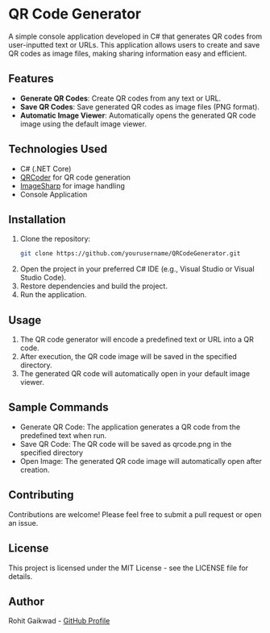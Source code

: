 # QR Code Generator

A simple console application developed in C# that generates QR codes from user-inputted text or URLs. This application allows users to create and save QR codes as image files, making sharing information easy and efficient.

## Features

- **Generate QR Codes**: Create QR codes from any text or URL.
- **Save QR Codes**: Save generated QR codes as image files (PNG format).
- **Automatic Image Viewer**: Automatically opens the generated QR code image using the default image viewer.

## Technologies Used

- C# (.NET Core)
- [QRCoder](https://github.com/codebude/QRCoder) for QR code generation
- [ImageSharp](https://github.com/SixLabors/ImageSharp) for image handling
- Console Application

## Installation

1. Clone the repository:
   ```bash
   git clone https://github.com/yourusername/QRCodeGenerator.git
2. Open the project in your preferred C# IDE (e.g., Visual Studio or Visual Studio Code).
3. Restore dependencies and build the project.
4. Run the application.
   
## Usage

1. The QR code generator will encode a predefined text or URL into a QR code.
2. After execution, the QR code image will be saved in the specified directory.
3. The generated QR code will automatically open in your default image viewer.

## Sample Commands

* Generate QR Code: The application generates a QR code from the predefined text when run.
* Save QR Code: The QR code will be saved as qrcode.png in the specified directory 
* Open Image: The generated QR code image will automatically open after creation.
  
## Contributing
Contributions are welcome! Please feel free to submit a pull request or open an issue.

## License
This project is licensed under the MIT License - see the LICENSE file for details.

## Author
Rohit Gaikwad - [GitHub Profile](https://github.com/rgaikwad7749)
